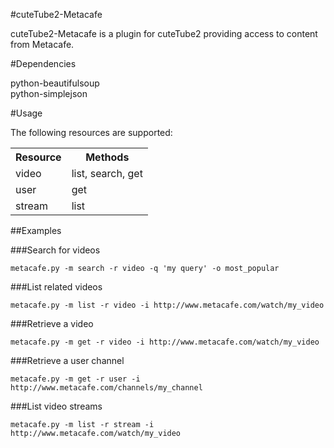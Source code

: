 #cuteTube2-Metacafe

cuteTube2-Metacafe is a plugin for cuteTube2 providing access to content from Metacafe.

#Dependencies

python-beautifulsoup  
python-simplejson


#Usage

The following resources are supported:

<table>
    <tr>
        <th>Resource</th>
        <th>Methods</th>
    </tr>
    <tr>
        <td>video</td>
        <td>list, search, get</td>
    </tr>
    <tr>
        <td>user</td>
        <td>get</td>
    </tr>
    <tr>
        <td>stream</td>
        <td>list</td>
    </tr>
</table>

##Examples

###Search for videos

    metacafe.py -m search -r video -q 'my query' -o most_popular

###List related videos
    
    metacafe.py -m list -r video -i http://www.metacafe.com/watch/my_video

###Retrieve a video
    
    metacafe.py -m get -r video -i http://www.metacafe.com/watch/my_video

###Retrieve a user channel
    
    metacafe.py -m get -r user -i http://www.metacafe.com/channels/my_channel

###List video streams
    
    metacafe.py -m list -r stream -i http://www.metacafe.com/watch/my_video
